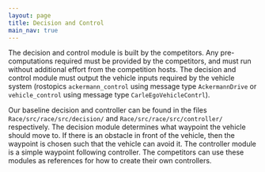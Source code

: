 ```yaml
---
layout: page
title: Decision and Control
main_nav: true
---
```

The decision and control module is built by the competitors. Any pre-computations required must be provided by the competitors, and must run without additional effort from the competition hosts. The decision and control module must output the vehicle inputs required by the vehicle system (rostopics `ackermann_control` using message type `AckermannDrive` or `vehicle_control` using message type `CarleEgoVehicleContrl`).

Our baseline decision and controller can be found in the files `Race/src/race/src/decision/` and `Race/src/race/src/controller/` respectively.
The decision module determines what waypoint the vehicle should move to. If there is an obstacle in front of the vehicle, then the waypoint is chosen such that the vehicle can avoid it.
The controller module is a simple waypoint following controller. The competitors can use these modules as references for how to create their own controllers.
